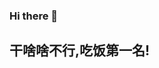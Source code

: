 ### Hi there 👋

## 干啥啥不行,吃饭第一名!

<!--
**CaoShenZhou/CaoShenZhou** is a ✨ _special_ ✨ repository because its `README.md` (this file) appears on your GitHub profile.
-->
